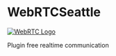 # WebRTCSeattle
<p><a href="/linbrown/WebRTCSeattle/blob/master/WebRTCicon.jpg" target="_blank"><img src="/linbrown/WebRTCSeattle/raw/master/WebRTCicon.jpg" alt="WebRTC Logo" style="max-width:100%;"></a></p>
Plugin free realtime communication
